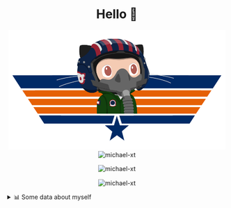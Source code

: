 <h1 align="center">Hello 👋</h1>


<p align="center"><img src="https://raw.githubusercontent.com/Michael-xT/Michael-xT/main/.github/topguntocat.png" width=500>
 <br>
<img src="https://komarev.com/ghpvc/?username=michael-xt&style=for-the-badge" alt="michael-xt" /> 
</p>

<p align="center"><img align="center" src="https://github-readme-stats.vercel.app/api/top-langs/?username=michael-xt&layout=compact&theme=dark&show_icons=true" alt="michael-xt" /></p>
<p align="center"><img align="center" src="https://github-readme-stats.vercel.app/api?username=michael-xt&show_icons=true&theme=dark&show_icons=true" alt="michael-xt" /></p>

<details align="left"><summary>📊 Some data about myself</summary>
<p>

<!--START_SECTION:waka-->
![Code Time](http://img.shields.io/badge/Code%20Time-1%2C932%20hrs%2014%20mins-blue)

**🐱 My GitHub Data** 

> 📦 4.2 MB Used in GitHub's Storage 
 > 
> 🏆 14 Contributions in the Year 2024
 > 
> 🚫 Not Opted to Hire
 > 
> 📜 12 Public Repositories 
 > 
> 🔑 31 Private Repositories 
 > 
📅 **I'm Most Productive on Thursday** 

```text
Monday                   136 commits         ████░░░░░░░░░░░░░░░░░░░░░   16.08 % 
Tuesday                  128 commits         ████░░░░░░░░░░░░░░░░░░░░░   15.13 % 
Wednesday                115 commits         ███░░░░░░░░░░░░░░░░░░░░░░   13.59 % 
Thursday                 186 commits         █████░░░░░░░░░░░░░░░░░░░░   21.99 % 
Friday                   75 commits          ██░░░░░░░░░░░░░░░░░░░░░░░   08.87 % 
Saturday                 107 commits         ███░░░░░░░░░░░░░░░░░░░░░░   12.65 % 
Sunday                   99 commits          ███░░░░░░░░░░░░░░░░░░░░░░   11.70 % 
```


📊 **This Week I Spent My Time On** 

```text
🕑︎ Time Zone: Europe/Bucharest

🔥 Editors: 
VS Code                  26 hrs 42 mins      ████████████████████████░   96.33 % 
Visual Studio            1 hr 1 min          █░░░░░░░░░░░░░░░░░░░░░░░░   03.67 % 

💻 Operating System: 
Mac                      24 hrs 7 mins       ██████████████████████░░░   87.01 % 
Windows                  3 hrs 36 mins       ███░░░░░░░░░░░░░░░░░░░░░░   12.99 % 
```

**Timeline**

![Lines of Code chart](https://raw.githubusercontent.com/Michael-xT/Michael-xT/main/assets/bar_graph.png)


 Last Updated on 06/06/2024 00:45:31 UTC
<!--END_SECTION:waka-->
</p>
